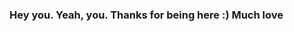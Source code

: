 ### Hey you. Yeah, you. Thanks for being here :) Much love

<!--
**Jhd9252/Jhd9252** is a ✨ _special_ ✨ repository because its `README.md` (this file) appears on your GitHub profile.
 
A little about me: Started off doing electronic communications repair as a Marine. Moved into IT whilst in Japan. Eventually leading a few teams supporting companies in the Pacific with IT and IT procurement. Chased my dream of becoming a software engineer out of the Marines. Currently enrolled at NYU pursuing a joint Computer Science and Data Science degree. Wish me luck!

- 🌱 I’m currently learning Japanese (for NYU requirements, but it's also a dream goal), C, Tableau, Julia
- 📫 How to reach me: jhd9252@nyu.edu
- 😄 Pronouns: He/Him
- :bicyclist: Hobbies: Lifting, going for a motorcycle ride, learning Japanese, learning new topics about data
--> 
